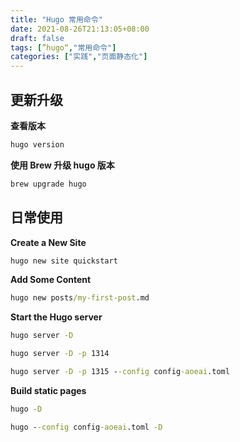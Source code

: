 ```yaml
---
title: "Hugo 常用命令"
date: 2021-08-26T21:13:05+08:00
draft: false
tags: [”hugo“,"常用命令"]
categories: ["实践","页面静态化"]
---
```


## 更新升级

**查看版本**

```cmd
hugo version
```

**使用 Brew 升级 hugo 版本**

```cmd
brew upgrade hugo
```

## 日常使用

**Create a New Site**

```cmd
hugo new site quickstart
```

**Add Some Content**

```cmd
hugo new posts/my-first-post.md
```

**Start the Hugo server**

```cmd
hugo server -D

hugo server -D -p 1314

hugo server -D -p 1315 --config config-aoeai.toml
```

**Build static pages**

```cmd
hugo -D

hugo --config config-aoeai.toml -D
```